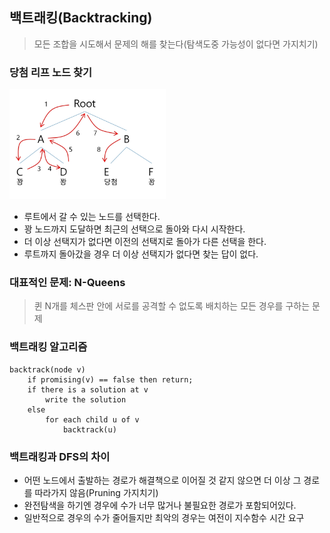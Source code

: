 ## 백트래킹(Backtracking)

> 모든 조합을 시도해서 문제의 해를 찾는다(탐색도중 가능성이 없다면 가지치기)

### 당첨 리프 노드 찾기

![당첨노드찾기](../img/backtracking.png)

- 루트에서 갈 수 있는 노드를 선택한다.
- 꽝 노드까지 도달하면 최근의 선택으로 돌아와 다시 시작한다.
- 더 이상 선택지가 없다면 이전의 선택지로 돌아가 다른 선택을 한다.
- 루트까지 돌아갔을 경우 더 이상 선택지가 없다면 찾는 답이 없다.

### 대표적인 문제: N-Queens

> 퀸 N개를 체스판 안에 서로를 공격할 수 없도록 배치하는 모든 경우를 구하는 문제

### 백트래킹 알고리즘

```
backtrack(node v)
    if promising(v) == false then return;
    if there is a solution at v
        write the solution
    else
        for each child u of v
            backtrack(u)
```

### 백트래킹과 DFS의 차이

- 어떤 노드에서 출발하는 경로가 해결책으로 이어질 것 같지 않으면 더 이상 그 경로를 따라가지 않음(Pruning 가지치기)
- 완전탐색을 하기엔 경우에 수가 너무 많거나 불필요한 경로가 포함되어있다.
- 일반적으로 경우의 수가 줄어들지만 최악의 경우는 여전이 지수함수 시간 요구
